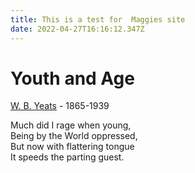 ```yaml
---
title: This is a test for  Maggies site
date: 2022-04-27T16:16:12.347Z
---
```



<!--StartFragment-->

# Youth and Age

[W. B. Yeats](https://poets.org/poet/w-b-yeats) - 1865-1939

<!--EndFragment-->



<!--StartFragment-->

Much did I rage when young,\
Being by the World oppressed,\
But now with flattering tongue\
It speeds the parting guest.

<!--EndFragment-->